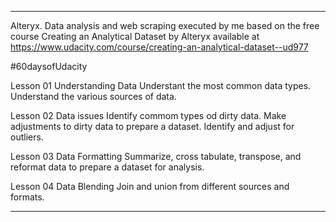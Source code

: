 __________________________________________

Alteryx. Data analysis and web scraping executed by me based on the free course
Creating an Analytical Dataset by Alteryx
available at https://www.udacity.com/course/creating-an-analytical-dataset--ud977

#60daysofUdacity

Lesson 01
Understanding Data
Understant the most common data types. Understand the various sources of data.

Lesson 02
Data issues
Identify commom types od dirty data. Make adjustments to dirty data to prepare a dataset. Identify and adjust for outliers.

Lesson 03
Data Formatting
Summarize, cross tabulate, transpose, and reformat data to prepare a dataset for analysis.

Lesson 04
Data Blending
Join and union from different sources and formats.

__________________________________________
